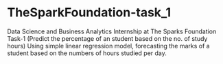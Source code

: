 # TheSparkFoundation-task_1

Data Science and Business Analytics Internship at The Sparks Foundation Task-1 
(Predict the percentage of an student based on the no. of study hours) Using simple linear regression model, 
forecasting the marks of a student based on the numbers of hours studied per day.
